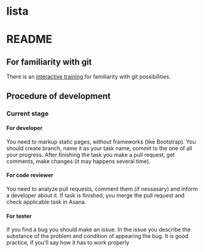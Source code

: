 # lista

# README #

## For familiarity with git ##
There is an [interactive training](http://habrahabr.ru/post/169743/) for familiarity with git possibilities.

## Procedure of development ##
### Current stage ###

#### For developer ####
You need to markup static pages, without frameworks (like Bootstrap).
You should create branch, name it as your task name, commit to the one of all your progress. After finishing the task you make a pull request, get comments, make changes (it may happens several time).

#### For code reviewer ####
You need to analyze pull requests, comment them (if nessasary) and inform a developer about it. If task is finished, you merge the pull request and check applicable task in Asana.

#### For tester ####
If you find a bug you should make an issue.
In the issue you describe the substance of the problem and
condition of appearing the bug.
It is good practice, if you'll say how it has to work properly

